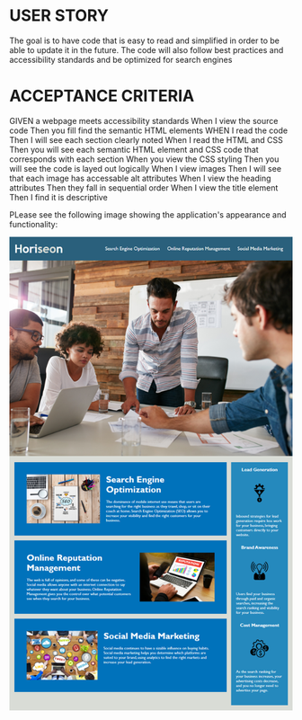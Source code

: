 # USER STORY
The goal is to have code that is easy to read and simplified in order to be able to update it in the future.  The code will also follow best practices and accessibility standards and be optimized for search engines


# ACCEPTANCE CRITERIA
GIVEN a webpage meets accessibility standards
When I view the source code 
Then you fill find the semantic HTML elements
WHEN I read the code
Then I will see each section clearly noted 
When I read the HTML and CSS
Then you will see each semantic HTML element and CSS code that corresponds with each section
When you view the CSS styling
Then you will see the code is layed out logically
When I view images
Then I will see that each image has accessable alt attributes
When I view the heading attributes
Then they fall in sequential order
When I view the title element
Then I find it is descriptive

PLease see the following image showing the application's appearance and functionality:

![The Horiseon webpage includes a navigation bar, a header image, and blocks with text and images at the bottom of the page.](./Assets/01-html-css-git-homework-demo.png)